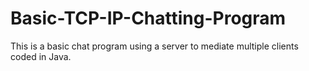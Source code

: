 # Basic-TCP-IP-Chatting-Program
This is a basic chat program using a server to mediate multiple clients coded in Java.
